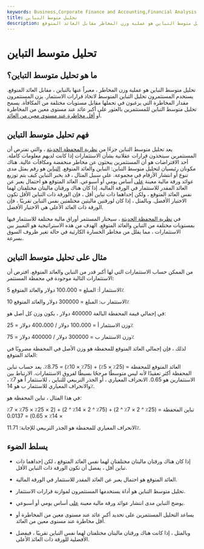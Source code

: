 ```yaml
---
keywords: Business,Corporate Finance and Accounting,Financial Analysis
title: تحليل متوسط التباين
description: تحليل متوسط التباين هو عملية وزن المخاطر مقابل العائد المتوقع.
---
```


# تحليل متوسط التباين
## ما هو تحليل متوسط التباين؟

تحليل متوسط التباين هو عملية وزن المخاطر ، معبراً عنها بالتباين ، مقابل العائد المتوقع. يستخدم المستثمرون تحليل التباين المتوسط لاتخاذ قرارات الاستثمار. يزن المستثمرون مقدار المخاطرة التي يرغبون في تحملها مقابل مستويات مختلفة من المكافأة. يسمح تحليل متوسط التباين للمستثمرين بالعثور على أكبر عائد عند مستوى معين من المخاطرة أو [أقل مخاطرة عند مستوى معين من العائد](/riskreturntradeoff).

## فهم تحليل متوسط التباين

يعد تحليل متوسط التباين جزءًا من [نظرية المحفظة الحديثة](/modernportfoliotheory) ، والتي تفترض أن المستثمرين سيتخذون قرارات عقلانية بشأن الاستثمارات إذا كانت لديهم معلومات كاملة. أحد الافتراضات هو أن المستثمرين يبحثون عن مخاطر منخفضة ومكافآت عالية. هناك مكونان رئيسيان لتحليل متوسط التباين: التباين والعائد المتوقع. [التباين](/variance) هو رقم يمثل مدى تنوع أو انتشار الأرقام في مجموعة. على سبيل المثال ، قد يخبر التباين كيف يتم توزيع عوائد ورقة مالية معينة [على](/security) أساس يومي أو أسبوعي. العائد المتوقع هو احتمال يعبر عن العائد المقدر للاستثمار في الورقة المالية. إذا كان هناك ورقتان ماليتان مختلفتان لهما نفس العائد المتوقع ، ولكن إحداهما ذات تباين أقل ، فإن الورقة ذات التباين الأقل تكون الاختيار الأفضل. وبالمثل ، إذا كان لورقتين ماليتين مختلفتين نفس التباين تقريبًا ، فإن الورقة ذات العائد الأعلى هي الاختيار الأفضل.

في [نظرية المحفظة الحديثة](/modernportfoliotheory) ، سيختار المستثمر أوراق مالية مختلفة للاستثمار فيها بمستويات مختلفة من التباين والعائد المتوقع. الهدف من هذه الاستراتيجية هو التمييز بين الاستثمارات ، مما يقلل من مخاطر الخسارة الكارثية في حالة تغير ظروف السوق بسرعة.

## مثال على تحليل متوسط التباين

من الممكن حساب الاستثمارات التي لها أكبر قدر من التباين والعائد المتوقع. افترض أن الاستثمارات التالية موجودة في محفظة المستثمر:

الاستثمار أ: المبلغ = 100،000 دولار والعائد المتوقع 5٪

الاستثمار ب: المبلغ = 300000 دولار والعائد المتوقع 10٪

في إجمالي قيمة المحفظة البالغة 400000 دولار ، يكون وزن كل أصل هو:

وزن الاستثمار أ = 100،000 دولار / 400،000 دولار = 25٪

وزن الاستثمار ب = 300000 دولار / 400000 دولار = 75٪

لذلك ، فإن إجمالي العائد المتوقع للمحفظة هو وزن الأصل في المحفظة مضروبًا في العائد المتوقع:

العائد المتوقع للمحفظة = (25٪ × 5٪) + (75٪ × 10٪) = 8.75٪. يعد حساب تباين المحفظة أكثر تعقيدًا لأنه ليس متوسطًا مرجحًا بسيطًا لفروق الاستثمارات. الارتباط بين الاستثمارين هو 0.65. الانحراف المعياري ، أو الجذر التربيعي للتباين ، للاستثمار أ هو 7٪ ، والانحراف المعياري للاستثمار ب هو 14٪.

في هذا المثال ، تباين المحفظة هو:

تباين المحفظة = (25٪ ^ 2 × 7٪ ^ 2) + (75٪ ^ 2 × 14٪ ^ 2) + (2 × 25٪ × 75٪ × 7٪ × 14٪ × 0.65) = 0.0137

الانحراف المعياري للمحفظة هو الجذر التربيعي للإجابة: 11.71٪.

## يسلط الضوء

- إذا كان هناك ورقتان ماليتان مختلفتان لهما نفس العائد المتوقع ، لكن إحداهما ذات تباين أقل ، يفضل أن تكون الورقة ذات التباين الأقل.

- العائد المتوقع هو احتمال يعبر عن العائد المقدر للاستثمار في الورقة المالية.

- تحليل متوسط التباين هو أداة يستخدمها المستثمرون لموازنة قرارات الاستثمار.

- يوضح التباين مدى انتشار عوائد ورقة مالية معينة [على](/security) أساس يومي أو أسبوعي.

- يساعد التحليل المستثمرين على تحديد أكبر عائد عند مستوى معين من المخاطرة أو أقل مخاطرة عند مستوى معين من العائد.

- وبالمثل ، إذا كانت هناك ورقتان ماليتان مختلفتان لهما نفس التباين تقريبًا ، فيفضل الأفضلية للورقة ذات العائد الأعلى.

